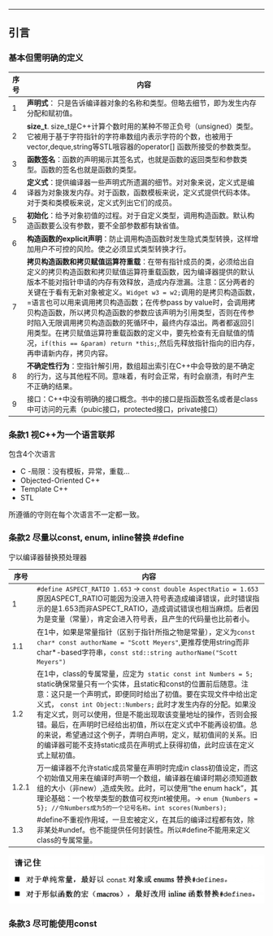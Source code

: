 
_ _ _
## 引言

### 基本但需明确的定义

| 序号 | 内容 |
|--------|--------|
|1| **声明式**： 只是告诉编译器对象的名称和类型。但略去细节，即为发生内存分配和赋初值。|
|   2   | **size_t**. size_t是C++计算个数时用的某种不带正负号（unsigned）类型。它被用于基于字符指针的字符串数组内表示字符的个数，也被用于vector,deque,string等STL哦容器的operator[] 函数所接受的参数类型。      |
|3| **函数签名**：函数的声明揭示其签名式，也就是函数的返回类型和参数类型。函数的签名也就是函数的类型。|
|4|**定义式**：提供编译器一些声明式所遗漏的细节。对对象来说，定义式是编译器为对象拨发内存。对于函数，函数模板来说，定义式提供代码本体。对于类和类模板来说，定义式列出它们的成员。|
|5|**初始化**：给予对象初值的过程。对于自定义类型，调用构造函数。默认构造函数要么没有参数，要不全部参数都有缺省值。|
|6|**构造函数的explicit声明**：防止调用构造函数时发生隐式类型转换，这样增加用户不可控的风险。使之必须显式类型转换才行。|
|7|**拷贝构造函数和拷贝赋值运算符重载**：在带有指针成员的类，必须给出自定义的拷贝构造函数和拷贝赋值运算符重载函数，因为编译器提供的默认版本不能对指针申请的内存有效释放，造成内存泄漏。注意：区分两者的关键在于看有无新对象被定义。`Widget w3 = w2;`调用的是拷贝构造函数，=语言也可以用来调用拷贝构造函数；在传参pass by value时，会调用拷贝构造函数，所以拷贝构造函数的参数应该声明为引用类型，否则在传参时陷入无限调用拷贝构造函数的死循环中，最终内存溢出。两者都返回引用类型。在拷贝赋值运算符重载函数的定义中，要先检查有无自赋值的情况，`if(this == &param) return *this;`,然后先释放指针指向的旧内存，再申请新内存，拷贝内容。|
|8|**不确定性行为**：空指针解引用，数组超出索引在C++中会导致的是不确定的行为，这与其他程不同。意味着，有时会正常，有时会崩溃，有时产生不正确的结果。|
|9|接口：C++中没有明确的接口概念。书中的接口是指函数签名或者是class中可访问的元素（pubic接口，protected接口，private接口）|


### 条款1 视C++为一个语言联邦
包含4个次语言
- C -局限：没有模板，异常，重载...
- Objected-Oriented C++
- Template C++
- STL

所遵循的守则在每个次语言不一定都一致。

### 条款2 尽量以const, enum, inline替换 #define
宁以编译器替换预处理器

| 序号 | 内容 |
|--------|--------|
|   1     | `#define ASPECT_RATIO 1.653` -> `const double AspectRatio = 1.653` 原因ASPECT_RATIO可能因为没进入符号表造成编译错误，此时错误指示的是1.653而非ASPECT_RATIO，造成调试错误也相当麻烦。后者因为是变量（常量），肯定会进入符号表，且产生的代码量也比前者小。|
|1.1|在1中，如果是常量指针（区别于指针所指之物是常量），定义为`const char* const authorName = "Scott Meyers"`,更推荐使用string而非char*-based字符串，`const std::string authorName("Scott Meyers")`|
|1.2|在1中，class的专属常量，应定为` static const int Numbers = 5;` static确保常量只有一个实体，且static和const的位置前后随意。注意：这只是一个声明式，即便同时给出了初值。要在实现文件中给出定义式， `const int Object::Numbers;` 此时才发生内存的分配。如果没有定义式，则可以使用，但是不能出现取该变量地址的操作，否则会报错。最后，在声明时已经给出初值，所以在定义式中不能再设初值。总的来说，希望通过这个例子，弄明白声明，定义，赋初值间的关系。旧的编译器可能不支持static成员在声明式上获得初值，此时应该在定义式上赋初值。|
|1.2.1|万一编译器不允许static成员常量在声明时完成in class初值设定，而这个初始值又用来在编译时声明一个数组，编译器在编译时期必须知道数组的大小（非new）,造成失败。此时，可以使用“the enum hack”，其理论基础：一个枚举类型的数值可权充int被使用。-> `enum {Numbers = 5}; //令Numbers成为5的一个记号名称。int scores(Numbers);`|
|1.3|#define不重视作用域，一旦宏被定义，在其后的编译过程都有效，除非某处#undef。也不能提供任何封装性。所以#define不能用来定义class的专属常量。|

![条款2-0](条款2-0.png)

### 条款3 尽可能使用const


